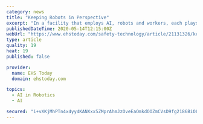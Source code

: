 ```yaml
---
category: news
title: "Keeping Robots in Perspective"
excerpt: "In a facility that employs AI, robots and workers, each plays a unique role,” he says ... and going to the printer too quickly after print failures occur and during start up. Potential for exposures also is higher when removing support structures with solvents or other chemicals, along with other post-processing activities with filaments ..."
publishedDateTime: 2020-05-14T12:15:00Z
webUrl: "https://www.ehstoday.com/safety-technology/article/21131326/keeping-robots-in-perspective"
type: article
quality: 19
heat: 19
published: false

provider:
  name: EHS Today
  domain: ehstoday.com

topics:
  - AI in Robotics
  - AI

secured: "i+vXKjMhPTn4x4yy4KANXxx5ZMprAhmJzOveEaOmkdOOZmCVsD9fg2186BiOLmuTZHuR25LPTx35zOf2CZ9N8cQpP6jrpDBmMqS9mWpboGZo95IMLIYtkRbEYUjY2QPO8DW2wZoHcFoNfqrg63YcnIYkNlUeM+HmhigFV5OUXhmu06lNywHMhBT8+SLEqlvCbi3Zh+5UWjpACsXixTPFEwNCrnuhSJ5VY4vOTy6rabYxDC8hqq8fINAASKSCX8F4Ayqu1pbHo4fWV//jWlz6ljTOAj12C5g2CVmMTYGEM7lHjapPbdGZTP6+iWaG1Bxsn1mM1xwcdryPuOZ8GCJoGUf/A2bIqnLqTX/RA5J+MJPzK6ZLM+4l42J/MDTNFl7/6G2/LLIl7NCZV3HEaGXTEisL+Vvj9bbECXKQAE3gYftGRddone1Qx7CS59OWp0W46EJdG9L1wmdc6VXP5GFrCmsqwqnkVBSz71q2RiadUzQ=;ieTF4zuMXYXYbbd4pfU+lA=="
---
```


